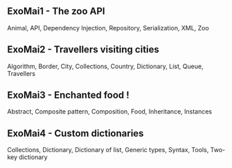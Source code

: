 ## ExoMai1 - The zoo API
Animal, API, Dependency Injection, Repository, Serialization, XML, Zoo

## ExoMai2 - Travellers visiting cities
Algorithm, Border, City, Collections, Country, Dictionary, List, Queue, Travellers

## ExoMai3 - Enchanted food !
Abstract, Composite pattern, Composition, Food, Inheritance, Instances

## ExoMai4 - Custom dictionaries
Collections, Dictionary, Dictionary of list, Generic types, Syntax, Tools, Two-key dictionary